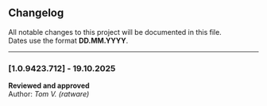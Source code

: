 ﻿## Changelog

All notable changes to this project will be documented in this file.  
Dates use the format **DD.MM.YYYY**.

---

### [1.0.9423.712] - 19.10.2025
**Reviewed and approved**  
Author: *Tom V. (ratware)*  